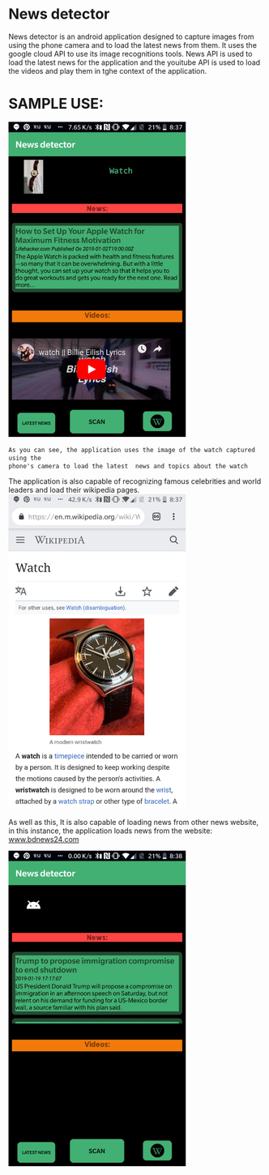 # News detector
		

News detector is an android application designed to capture images from using the phone camera and to load the latest news from them. 
It uses the google cloud API to use its image recognitions tools. 
News API is used to load the latest news for the application
and the youitube API is used to load the videos and play them in tghe context of the application.

# SAMPLE USE:
  <img src="https://github.com/Mushfequr-Rahman/News_detector/blob/master/app_demonstration_2.jpg" width="350" title="Sample use ">
	</p>
	
	As you can see, the application uses the image of the watch captured using the 
	phone's camera to load the latest  news and topics about the watch

The application is also capable of recognizing famous celebrities and  world leaders and load their wikipedia pages.
<img src="https://github.com/Mushfequr-Rahman/News_detector/blob/master/app_drmonstration_1.jpg" width="350" title="Sample use ">
	</p>


As well as this, It is also capable of loading news from other news website, in this instance, the application loads news from the
website: www.bdnews24.com 

<img src="https://github.com/Mushfequr-Rahman/News_detector/blob/master/app_demonstration_3.jpg" width="350" title="Sample use ">
	</p>
